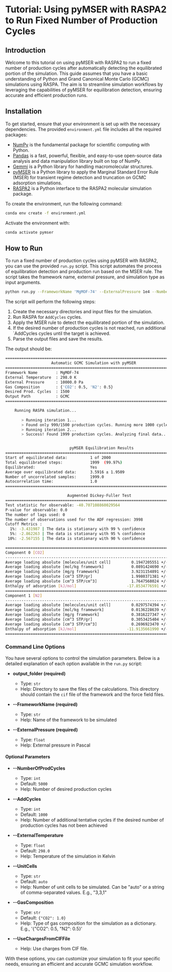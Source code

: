 # Tutorial: Using pyMSER with RASPA2 to Run Fixed Number of Production Cycles

## Introduction

Welcome to this tutorial on using pyMSER with RASPA2 to run a fixed number of production cycles after automatically detecting the equilibrated portion of the simulation. This guide assumes that you have a basic understanding of Python and Grand Canonical Monte Carlo (GCMC) simulations using RASPA. The aim is to streamline simulation workflows by leveraging the capabilities of pyMSER for equilibration detection, ensuring accurate and efficient production runs.

## Installation

To get started, ensure that your environment is set up with the necessary dependencies. The provided `environment.yml` file includes all the required packages:

* [NumPy](https://numpy.org) is the fundamental package for scientific computing with Python.
* [Pandas](https://pandas.pydata.org) is a fast, powerful, flexible, and easy-to-use open-source data analysis and data manipulation library built on top of NumPy.
* [Gemmi](https://gemmi.readthedocs.io/en/latest/) is a Python library for handling macromolecular structures.
* [pyMSER](https://pypi.org/project/pymser/) is a Python library to apply the Marginal Standard Error Rule (MSER) for transient regime detection and truncation on GCMC adsorption simulations.
* [RASPA2](https://pypi.org/project/RASPA2/) is a Python interface to the RASPA2 molecular simulation package.

To create the environment, run the following command:

```sh
conda env create -f environment.yml
```

Activate the environment with:

```sh
conda activate pymser
```

## How to Run

To run a fixed number of production cycles using pyMSER with RASPA2, you can use the provided `run.py` script. This script automates the process of equilibration detection and production run based on the MSER rule. The script takes the framework name, external pressure, and simulation type as input arguments.

```sh
python run.py --FrameworkName 'MgMOF-74' --ExternalPressure 1e4 --NumberOfProdCycles 1500 --AddCycles 1000 --GasComposition '{"CO2":0.5,"N2":0.5}' 'GCMC''
```

The script will perform the following steps:

1. Create the necessary directories and input files for the simulation.
2. Run RASPA for `AddCycles` cycles.
3. Apply the MSER rule to detect the equilibrated portion of the simulation.
4. If the desired number of production cycles is not reached, run additional `AddCycles cycles until the target is achieved.
5. Parse the output files and save the results.

The output should be:

```sh
==============================================================================
                    Automatic GCMC Simulation with pyMSER
==============================================================================
Framework Name        : MgMOF-74
External Temperature  : 298.0 K
External Pressure     : 10000.0 Pa
Gas Composition       : {'CO2': 0.5, 'N2': 0.5}
Desired Prod. Cycles  : 1500
Output Path           : GCMC
==============================================================================

    Running RASPA simulation...
    
       > Running iteration 1...
       > Found only 999/1500 production cycles. Running more 1000 cycles.
       > Running iteration 2...
       > Success! Found 1999 production cycles. Analyzing final data...


                            pyMSER Equilibration Results
==============================================================================
Start of equilibrated data:          1 of 2000
Total equilibrated steps:            1999  (99.97%)
Equilibrated:                        Yes
Average over equilibrated data:      3.5916 ± 1.9509
Number of uncorrelated samples:      1999.0
Autocorrelation time:                1.0
==============================================================================

                           Augmented Dickey-Fuller Test
==============================================================================
Test statistic for observable: -40.707108860029564
P-value for observable: 0.0
The number of lags used: 0
The number of observations used for the ADF regression: 3998
Cutoff Metrics :
  1%: -3.431987 | The data is stationary with 99 % confidence
  5%: -2.862263 | The data is stationary with 95 % confidence
 10%: -2.567155 | The data is stationary with 90 % confidence

==============================================================================
Component 0 [CO2]
---------------------------------------------------------------------------
Average loading absolute [molecules/unit cell]         0.1947205551 +/-          0.1135451716
Average loading absolute [mol/kg framework]            0.0891424690 +/-          0.0519806290
Average loading absolute [mg/g framework]              3.9231154891 +/-          2.2876414927
Average loading absolute [cm^3 STP/gr]                 1.9980371381 +/-          1.1650925581
Average loading absolute [cm^3 STP/cm^3]               1.7647568024 +/-          1.0290624625
Enthalpy of adsorption [kJ/mol]                      -17.8534776591 +/-          0.3852622588
==============================================================================
Component 1 [N2]
---------------------------------------------------------------------------
Average loading absolute [molecules/unit cell]         0.0297574394 +/-          0.0428471501
Average loading absolute [mol/kg framework]            0.0136228639 +/-          0.0196152930
Average loading absolute [mg/g framework]              0.3816227347 +/-          0.5494910502
Average loading absolute [cm^3 STP/gr]                 0.3053425404 +/-          0.4396567026
Average loading absolute [cm^3 STP/cm^3]               0.2696923470 +/-          0.3883246922
Enthalpy of adsorption [kJ/mol]                      -11.9135661990 +/-          3.2649508929
==============================================================================
```

### Command Line Options

You have several options to control the simulation parameters. Below is a detailed explanation of each option available in the `run.py` script:

- **output_folder (required)**
  - Type: `str`
  - Help: Directory to save the files of the calculations. This directory should contain the `cif` file of the framework and the force field files.

- **--FrameworkName (required)**
  - Type: `str`
  - Help: Name of the framework to be simulated

- **--ExternalPressure (required)**
  - Type: `float`
  - Help: External pressure in Pascal

#### Optional Parameters

- **--NumberOfProdCycles**
  - Type: `int`
  - Default: `5000`
  - Help: Number of desired production cycles

- **--AddCycles**
  - Type: `int`
  - Default: `1000`
  - Help: Number of additional tentative cycles if the desired number of production cycles has not been achieved

- **--ExternalTemperature**
  - Type: `float`
  - Default: `298.0`
  - Help: Temperature of the simulation in Kelvin

- **--UnitCells**
  - Type: `str`
  - Default: `auto`
  - Help: Number of unit cells to be simulated. Can be "auto" or a string of comma-separated values. E.g., "3,3,1"

- **--GasComposition**
  - Type: `str`
  - Default: `{"CO2": 1.0}`
  - Help: Type of gas composition for the simulation as a dictionary. E.g., '{"CO2": 0.5, "N2": 0.5}'

- **--UseChargesFromCIFFile**
  - Help: Use charges from CIF file.


With these options, you can customize your simulation to fit your specific needs, ensuring an efficient and accurate GCMC simulation workflow.
